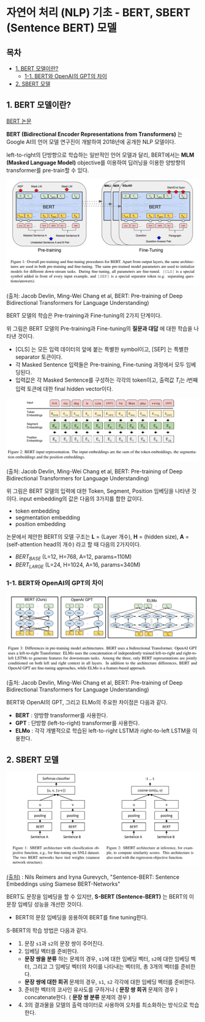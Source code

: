 # 자연어 처리 (NLP) 기초 - BERT, SBERT (Sentence BERT) 모델

## 목차

* [1. BERT 모델이란?](#1-bert-모델이란)
  * [1-1. BERT와 OpenAI의 GPT의 차이](#1-1-bert와-openai의-gpt의-차이)
* [2. SBERT 모델](#2-sbert-모델)

## 1. BERT 모델이란?

[BERT 논문](https://arxiv.org/pdf/1810.04805.pdf)

**BERT (Bidirectional Encoder Representations from Transformers)** 는 Google AI의 언어 모델 연구진이 개발하여 2018년에 공개한 NLP 모델이다.

left-to-right의 단방향으로 학습하는 일반적인 언어 모델과 달리, BERT에서는 **MLM (Masked Language Model)** objective를 이용하여 딥러닝을 이용한 양방향의 transformer를 pre-train할 수 있다.

![BERT 모델의 학습](./images/BERT_1.PNG)

(출처: Jacob Devlin, Ming-Wei Chang et al, BERT: Pre-training of Deep Bidirectional Transformers for Language Understanding)

BERT 모델의 학습은 Pre-training과 Fine-tuning의 2가지 단계이다.

위 그림은 BERT 모델의 Pre-training과 Fine-tuning의 **질문과 대답** 에 대한 학습을 나타낸 것이다.
* [CLS] 는 모든 입력 데이터의 앞에 붙는 특별한 symbol이고, [SEP] 는 특별한 separator 토큰이다.
* 각 Masked Sentence 입력들은 Pre-training, Fine-tuning 과정에서 모두 임베딩된다.
* 입력값은 각 Masked Sentence를 구성하는 각각의 token이고, 출력값 $T_i$는 $i$번째 입력 토큰에 대한 final hidden vector이다.

![BERT 모델의 입력 표현](./images/BERT_2.PNG)

(출처: Jacob Devlin, Ming-Wei Chang et al, BERT: Pre-training of Deep Bidirectional Transformers for Language Understanding)

위 그림은 BERT 모델의 입력에 대한 Token, Segment, Position 임베딩을 나타낸 것이다. input embedding의 값은 다음의 3가지를 합한 값이다.
* token embedding
* segmentation embedding
* position embedding

논문에서 제안한 BERT의 모델 구조는 **L** = (Layer 개수), **H** = (hidden size), **A** = (self-attention head의 개수) 라고 할 때 다음의 2가지이다.
* $BERT_{BASE}$ (L=12, H=768, A=12, params=110M)
* $BERT_{LARGE}$ (L=24, H=1024, A=16, params=340M)

### 1-1. BERT와 OpenAI의 GPT의 차이

![BERT 모델과 GPT의 차이](./images/BERT_3.PNG)

(출처: Jacob Devlin, Ming-Wei Chang et al, BERT: Pre-training of Deep Bidirectional Transformers for Language Understanding)

BERT와 OpenAI의 GPT, 그리고 ELMo의 주요한 차이점은 다음과 같다.
* **BERT** : 양방향 transformer를 사용한다.
* **GPT** : 단방향 (left-to-right) transformer를 사용한다.
* **ELMo** : 각각 개별적으로 학습된 left-to-right LSTM과 right-to-left LSTM을 이용한다.

## 2. SBERT 모델

![image](images/SBERT_1.PNG)

[(출처)](https://arxiv.org/pdf/1908.10084) : Nils Reimers and Iryna Gurevych, "Sentence-BERT: Sentence Embeddings using Siamese BERT-Networks"

BERT도 문장을 임베딩을 할 수 있지만, **S-BERT (Sentence-BERT)** 는 BERT의 이 문장 임베딩 성능을 개선한 것이다.
* BERT의 문장 임베딩을 응용하여 BERT를 fine tuning한다.

S-BERT의 학습 방법은 다음과 같다.
* 1. 문장 ```s1```과 ```s2```의 문장 쌍이 주어진다.
* 2. 임베딩 벡터를 준비한다.
  * **문장 쌍을 분류** 하는 문제의 경우, ```s1```에 대한 임베딩 벡터, ```s2```에 대한 임베딩 벡터, 그리고 그 임베딩 벡터의 차이를 나타내는 벡터의, 총 3개의 벡터를 준비한다.
  * **문장 쌍에 대한 회귀** 문제의 경우, ```s1```, ```s2``` 각각에 대한 임베딩 벡터를 준비한다.
* 3. 준비한 벡터의 코사인 유사도를 구하거나 ( **문장 쌍 회귀** 문제의 경우 ) concatenate한다. ( **문장 쌍 분류** 문제의 경우 )
* 4. 3의 결과물을 모델의 출력 데이터로 사용하여 오차를 최소화하는 방식으로 학습한다.
  